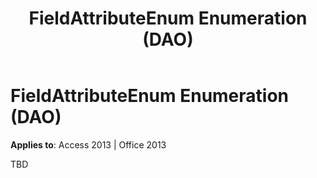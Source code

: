 ﻿---
title: FieldAttributeEnum Enumeration (DAO)
TOCTitle: FieldAttributeEnum Enumeration
ms:assetid: 2dc6697c-d3e1-ce76-1b8b-fc60dc6f16a9
ms:mtpsurl: https://msdn.microsoft.com/library/Ff192118(v=office.15)
ms:contentKeyID: 48543977
ms.date: 09/18/2015
mtps_version: v=office.15
---

# FieldAttributeEnum Enumeration (DAO)


**Applies to**: Access 2013 | Office 2013

TBD

